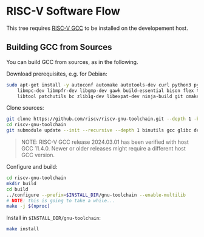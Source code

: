# RISC-V Software Flow
This tree requires [RISC-V GCC](https://github.com/riscv/riscv-gnu-toolchain.git) to be installed on the developement host.

## Building GCC from Sources
You can build GCC from sources, as in the following.

Download prerequisites, e.g. for Debian:
``` bash
sudo apt-get install -y autoconf automake autotools-dev curl python3 python3-pip \
    libmpc-dev libmpfr-dev libgmp-dev gawk build-essential bison flex texinfo gperf \
    libtool patchutils bc zlib1g-dev libexpat-dev ninja-build git cmake libglib2.0-dev
```

Clone sources:
``` bash
git clone https://github.com/riscv/riscv-gnu-toolchain.git --depth 1 -b 2024.03.01
cd riscv-gnu-toolchain
git submodule update --init --recursive --depth 1 binutils gcc glibc dejagnu newlib gdb
```
> NOTE: RISC-V GCC release 2024.03.01 has been verified with host GCC 11.4.0. Newer or older releases might require a different host GCC version.

Configure and build:
``` bash
cd riscv-gnu-toolchain
mkdir build
cd build
../configure --prefix=$INSTALL_DIR/gnu-toolchain --enable-multilib
# NOTE: this is going to take a while...
make -j $(nproc)
```

Install in `$INSTALL_DIR/gnu-toolchain`:
``` bash
make install
```
